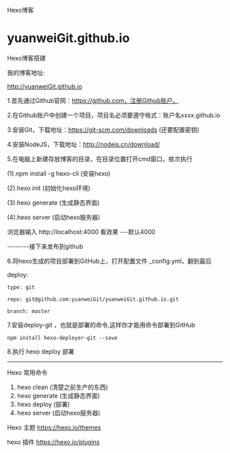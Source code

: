 
Hexo博客
# yuanweiGit.github.io

Hexo博客搭建

我的博客地址:

http://yuanweiGit.github.io

1.首先通过Github官网：https://github.com，注册Github账户。

2.在Github账户中创建一个项目，项目名必须要遵守格式：账户名xxxx.github.io

3.安装Git，下载地址：https://git-scm.com/downloads (还要配置密钥)

4.安装NodeJS，下载地址：http://nodejs.cn/download/

5.在电脑上新建存放博客的目录，在目录位置打开cmd窗口，依次执行

  (1).npm install -g hexo-cli (安装hexo)

  (2).hexo init (初始化hexo环境)

  (3).hexo generate (生成静态界面)

  (4).hexo server (启动hexo服务器)

  浏览器输入 http://localhost:4000 看效果  ---默认4000

--------接下来发布到github

6.将hexo生成的项目部署到GitHub上，打开配置文件 _config.yml，翻到最后

   deploy:

```
type: git

repo: git@github.com:yuanweiGit/yuanweiGit.github.io.git

branch: master
```

 7.安装deploy-git ，也就是部署的命令,这样你才能用命令部署到GitHub
    

```
npm install hexo-deployer-git --save
```

8.执行 hexo deploy 部署

------

Hexo 常用命令 

1. hexo clean (清楚之前生产的东西)
2. hexo generate (生成静态界面)
3. hexo deploy (部署)
4. hexo server (启动hexo服务器)

Hexo 主题 https://hexo.io/themes

hexo 插件 https://hexo.io/plugins


